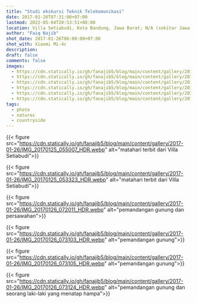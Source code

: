 ```yaml
---
title: "Studi ekskursi Teknik Telekomunikasi"
date: 2017-01-26T07:31:00+07:00
lastmod: 2022-05-04T20:53:51+08:00
location: Villa Setiabudi, Kota Bandung, Jawa Barat; N/A (sekitar Jawa Tengah)
author: "Faiq Najib"
shot_date: 2017-01-26T06:00:00+07:00
shot_with: Xiaomi Mi-4c
description:
draft: false
comments: false
images:
  - https://cdn.statically.io/gh/fanajib5/blog/main/content/gallery/2017-01-26/IMG_20170125_055007_HDR__thumbnail.webp
  - https://cdn.statically.io/gh/fanajib5/blog/main/content/gallery/2017-01-26/IMG_20170125_053323_HDR__thumbnail.webp
  - https://cdn.statically.io/gh/fanajib5/blog/main/content/gallery/2017-01-26/IMG_20170126_072011_HDR__thumbnail.webp
  - https://cdn.statically.io/gh/fanajib5/blog/main/content/gallery/2017-01-26/IMG_20170126_073103_HDR__thumbnail.webp
  - https://cdn.statically.io/gh/fanajib5/blog/main/content/gallery/2017-01-26/IMG_20170126_073105_HDR__thumbnail.webp
  - https://cdn.statically.io/gh/fanajib5/blog/main/content/gallery/2017-01-26/IMG_20170126_073124_HDR__thumbnail.webp
tags:
  - photo
  - natures
  - countryside
---
```

{{< figure src="https://cdn.statically.io/gh/fanajib5/blog/main/content/gallery/2017-01-26/IMG_20170125_055007_HDR.webp" alt="matahari terbit dari Villa Setiabudi">}}

{{< figure src="https://cdn.statically.io/gh/fanajib5/blog/main/content/gallery/2017-01-26/IMG_20170125_053323_HDR.webp" alt="matahari terbit dari Villa Setiabudi">}}

{{< figure src="https://cdn.statically.io/gh/fanajib5/blog/main/content/gallery/2017-01-26/IMG_20170126_072011_HDR.webp" alt="pemandangan gunung dan persawahan">}}

{{< figure src="https://cdn.statically.io/gh/fanajib5/blog/main/content/gallery/2017-01-26/IMG_20170126_073103_HDR.webp" alt="pemandangan gunung">}}

{{< figure src="https://cdn.statically.io/gh/fanajib5/blog/main/content/gallery/2017-01-26/IMG_20170126_073105_HDR.webp" alt="pemandangan gunung">}}

{{< figure src="https://cdn.statically.io/gh/fanajib5/blog/main/content/gallery/2017-01-26/IMG_20170126_073124_HDR.webp" alt="pemandangan gunung dan seorang laki-laki yang menatap hampa">}}
